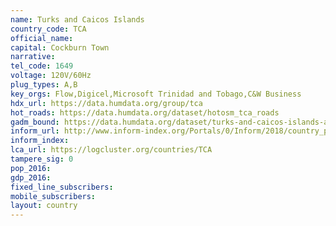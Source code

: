 ```yaml
---
name: Turks and Caicos Islands
country_code: TCA
official_name:
capital: Cockburn Town
narrative:
tel_code: 1649
voltage: 120V/60Hz
plug_types: A,B
key_orgs: Flow,Digicel,Microsoft Trinidad and Tobago,C&W Business
hdx_url: https://data.humdata.org/group/tca
hot_roads: https://data.humdata.org/dataset/hotosm_tca_roads
gadm_bound: https://data.humdata.org/dataset/turks-and-caicos-islands-administrative-level-0-nation-and-1-district-boundaries
inform_url: http://www.inform-index.org/Portals/0/Inform/2018/country_profiles/TCA.pdf
inform_index:
lca_url: https://logcluster.org/countries/TCA
tampere_sig: 0
pop_2016:
gdp_2016:
fixed_line_subscribers:
mobile_subscribers:
layout: country
---
```

